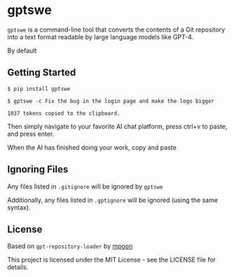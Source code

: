 # gptswe

`gptswe` is a command-line tool that converts the contents of a Git repository into a text format readable by large language models like GPT-4.

By default


## Getting Started

```
$ pip install gptswe

$ gptswe -c Fix the bug in the login page and make the logo bigger

1037 tokens copied to the clipboard.
```

Then simply navigate to your favorite AI chat platform, press ctrl+v to paste, and press enter.

When the AI has finished doing your work, copy and paste


## Ignoring Files

Any files listed in `.gitignore` will be ignored by `gptswe`

Additionally, any files listed in `.gptignore` will be ignored (using the same syntax).


## License
Based on `gpt-repository-loader` by [mpoon](https://github.com/mpoon)

This project is licensed under the MIT License - see the LICENSE file for details.

